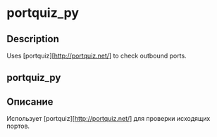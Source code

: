 # portquiz_py
## Description
Uses [portquiz][http://portquiz.net/] to check outbound ports.

## portquiz_py
## Описание
Использует [portquiz][http://portquiz.net/] для проверки исходящих портов.